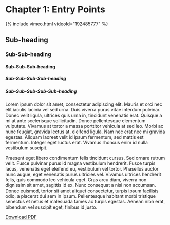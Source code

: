 # Chapter 1: Entry Points

{% include vimeo.html videoId="192485777" %}

## Sub-heading
### Sub-Sub-heading
#### Sub-Sub-Sub-heading
##### Sub-Sub-Sub-Sub-heading
##### Sub-Sub-Sub-Sub-Sub-heading
Lorem ipsum dolor sit amet, consectetur adipiscing elit. Mauris et orci nec elit iaculis lacinia vel sed urna. Duis viverra purus vitae interdum pulvinar. Donec velit ligula, ultrices quis urna in, tincidunt venenatis erat. Quisque a mi at ante scelerisque sollicitudin. Donec pellentesque elementum vulputate. Vivamus at tortor a massa porttitor vehicula at sed leo. Morbi ac nunc feugiat, gravida lectus at, eleifend ligula. Nam nec erat nec mi gravida egestas. Aliquam laoreet velit id ipsum fermentum, sed mattis est fermentum. Integer eget luctus erat. Vivamus rhoncus enim id nulla vestibulum suscipit.

Praesent eget libero condimentum felis tincidunt cursus. Sed ornare rutrum velit. Fusce pulvinar purus id magna vestibulum hendrerit. Fusce turpis lacus, venenatis eget eleifend eu, vestibulum vel tortor. Phasellus auctor nunc augue, eget venenatis purus ultricies vel. Vivamus ultrices hendrerit felis, quis commodo leo vehicula eget. Cras arcu diam, viverra non dignissim sit amet, sagittis id ex. Nunc consequat a nisi non accumsan. Donec euismod, tortor sit amet aliquet consectetur, turpis ipsum facilisis odio, a placerat dui sem in ipsum. Pellentesque habitant morbi tristique senectus et netus et malesuada fames ac turpis egestas. Aenean nibh erat, bibendum vel suscipit eget, finibus id justo.

[Download PDF](/downloads/chapter1.pdf)